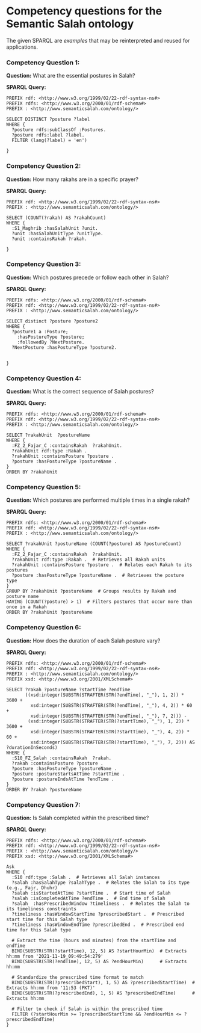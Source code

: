 # Competency questions for the Semantic Salah ontology

The given SPARQL are _examples_ that may be reinterpreted and reused for applications.

### Competency Question 1:
**Question:** What are the essential postures in Salah?

**SPARQL Query:**
```
PREFIX rdf: <http://www.w3.org/1999/02/22-rdf-syntax-ns#>
PREFIX rdfs: <http://www.w3.org/2000/01/rdf-schema#>
PREFIX : <http://www.semanticsalah.com/ontology/>

SELECT DISTINCT ?posture ?label
WHERE {
  ?posture rdfs:subClassOf :Postures.
  ?posture rdfs:label ?label.  
  FILTER (lang(?label) = 'en')

}
```

### Competency Question 2:
**Question:** How many rakahs are in a specific prayer?

**SPARQL Query:**
```
PREFIX rdf: <http://www.w3.org/1999/02/22-rdf-syntax-ns#>
PREFIX : <http://www.semanticsalah.com/ontology/>

SELECT (COUNT(?rakah) AS ?rakahCount)
WHERE {
  :S1_Maghrib :hasSalahUnit ?unit.
  ?unit :hasSalahUnitType ?unitType.
  ?unit :containsRakah ?rakah.

}
```
### Competency Question 3:
**Question:** Which postures precede or follow each other in Salah?

**SPARQL Query:**
```
PREFIX rdfs: <http://www.w3.org/2000/01/rdf-schema#>
PREFIX rdf: <http://www.w3.org/1999/02/22-rdf-syntax-ns#>
PREFIX : <http://www.semanticsalah.com/ontology/>

SELECT distinct ?posture ?posture2
WHERE {
  ?posture1 a :Posture;
    :hasPostureType ?posture;
    :followedBy ?NextPosture.
  ?NextPosture :hasPostureType ?posture2.  
    
   
}
```
### Competency Question 4:
**Question:** What is the correct sequence of Salah postures?

**SPARQL Query:**
```
PREFIX rdfs: <http://www.w3.org/2000/01/rdf-schema#>
PREFIX rdf: <http://www.w3.org/1999/02/22-rdf-syntax-ns#>
PREFIX : <http://www.semanticsalah.com/ontology/>

SELECT ?rakahUnit  ?postureName
WHERE {
  :FZ_2_Fajar_C :containsRakah  ?rakahUnit.
  ?rakahUnit rdf:type :Rakah .  
  ?rakahUnit :containsPosture ?posture . 
  ?posture :hasPostureType ?postureName .  
}
ORDER BY ?rakahUnit  

```
### Competency Question 5:
**Question:** Which postures are performed multiple times in a single rakah?

**SPARQL Query:**
```
PREFIX rdfs: <http://www.w3.org/2000/01/rdf-schema#>
PREFIX rdf: <http://www.w3.org/1999/02/22-rdf-syntax-ns#>
PREFIX : <http://www.semanticsalah.com/ontology/>

SELECT ?rakahUnit ?postureName (COUNT(?posture) AS ?postureCount)
WHERE {
  :FZ_2_Fajar_C :containsRakah  ?rakahUnit.
  ?rakahUnit rdf:type :Rakah .  # Retrieves all Rakah units
  ?rakahUnit :containsPosture ?posture .  # Relates each Rakah to its postures
  ?posture :hasPostureType ?postureName .  # Retrieves the posture type
}
GROUP BY ?rakahUnit ?postureName  # Groups results by Rakah and posture name
HAVING (COUNT(?posture) > 1)  # Filters postures that occur more than once in a Rakah
ORDER BY ?rakahUnit ?postureName
```
<!-- ### Competency Question 6:
**Question:** What actions or conditions constitute an incomplete Salah?

**SPARQL Query:**
```
```
-->

### Competency Question 6:
**Question:** How does the duration of each Salah posture vary?

**SPARQL Query:**
```
PREFIX rdfs: <http://www.w3.org/2000/01/rdf-schema#>
PREFIX rdf: <http://www.w3.org/1999/02/22-rdf-syntax-ns#>
PREFIX : <http://www.semanticsalah.com/ontology/>
PREFIX xsd: <http://www.w3.org/2001/XMLSchema#>

SELECT ?rakah ?postureName ?startTime ?endTime
       ((xsd:integer(SUBSTR(STRAFTER(STR(?endTime), "_"), 1, 2)) * 3600 + 
         xsd:integer(SUBSTR(STRAFTER(STR(?endTime), "_"), 4, 2)) * 60 + 
         xsd:integer(SUBSTR(STRAFTER(STR(?endTime), "_"), 7, 2))) - 
        (xsd:integer(SUBSTR(STRAFTER(STR(?startTime), "_"), 1, 2)) * 3600 + 
         xsd:integer(SUBSTR(STRAFTER(STR(?startTime), "_"), 4, 2)) * 60 + 
         xsd:integer(SUBSTR(STRAFTER(STR(?startTime), "_"), 7, 2))) AS ?durationInSeconds)
WHERE {
  :S10_FZ_Salah :containsRakah  ?rakah.
  ?rakah :containsPosture ?posture .
  ?posture :hasPostureType ?postureName .
  ?posture :postureStartsAtTime ?startTime .
  ?posture :postureEndsAtTime ?endTime .
}
ORDER BY ?rakah ?postureName

```
### Competency Question 7:
**Question:** Is Salah completed within the prescribed time?

**SPARQL Query:**
```
PREFIX rdfs: <http://www.w3.org/2000/01/rdf-schema#>
PREFIX rdf: <http://www.w3.org/1999/02/22-rdf-syntax-ns#>
PREFIX : <http://www.semanticsalah.com/ontology/>
PREFIX xsd: <http://www.w3.org/2001/XMLSchema#>

Ask  
WHERE {
  :S10 rdf:type :Salah .  # Retrieves all Salah instances
  ?salah :hasSalahType ?salahType .  # Relates the Salah to its type (e.g., Fajr, Dhuhr)
  ?salah :isStartedAtTime ?startTime .  # Start time of Salah
  ?salah :isCompletedAtTime ?endTime .  # End time of Salah
  ?salah  :hasPrescribedWindow ?timeliness .  # Relates the Salah to its timeliness constraints
  ?timeliness :hasWindowStartTime ?prescribedStart .  # Prescribed start time for this Salah type
  ?timeliness :hasWindowEndTime ?prescribedEnd .  # Prescribed end time for this Salah type

  # Extract the time (hours and minutes) from the startTime and endTime
  BIND(SUBSTR(STR(?startTime), 12, 5) AS ?startHourMin)  # Extracts hh:mm from '2021-11-19_09:49:54:279'
  BIND(SUBSTR(STR(?endTime), 12, 5) AS ?endHourMin)      # Extracts hh:mm

  # Standardize the prescribed time format to match
  BIND(SUBSTR(STR(?prescribedStart), 1, 5) AS ?prescribedStartTime)  # Extracts hh:mm from '11:53 (PKT)'
  BIND(SUBSTR(STR(?prescribedEnd), 1, 5) AS ?prescribedEndTime)      # Extracts hh:mm

  # Filter to check if Salah is within the prescribed time
  FILTER (?startHourMin >= ?prescribedStartTime && ?endHourMin <= ?prescribedEndTime)
}
```
